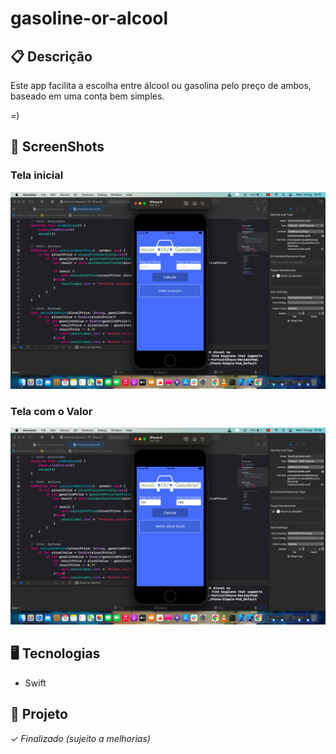 # gasoline-or-alcool

## 📋 Descrição

Este app facilita a escolha entre álcool ou gasolina pelo preço de ambos, baseado em uma conta bem simples.

=)

## 📲 ScreenShots

### Tela inicial
![](./images/cap01.png)

### Tela com o Valor
![](./images/cap02.png)
## 🖥️ Tecnologias

- Swift
## 🎨 Projeto
*✓ Finalizado (sujeito a melhorias)*